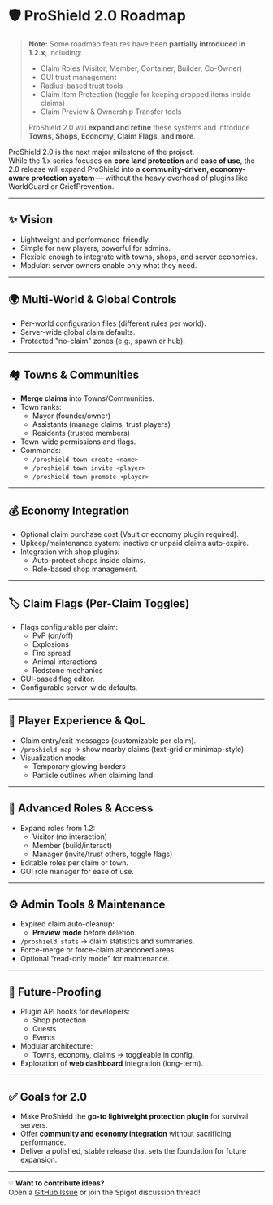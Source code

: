 # 🛡️ ProShield 2.0 Roadmap

> **Note:** Some roadmap features have been **partially introduced in 1.2.x**, including:  
> - Claim Roles (Visitor, Member, Container, Builder, Co-Owner)  
> - GUI trust management  
> - Radius-based trust tools  
> - Claim Item Protection (toggle for keeping dropped items inside claims)  
> - Claim Preview & Ownership Transfer tools  
>
> ProShield 2.0 will **expand and refine** these systems and introduce **Towns, Shops, Economy, Claim Flags, and more**.

ProShield 2.0 is the next major milestone of the project.  
While the 1.x series focuses on **core land protection** and **ease of use**, the 2.0 release will expand ProShield into a **community-driven, economy-aware protection system** — without the heavy overhead of plugins like WorldGuard or GriefPrevention.

---

## ✨ Vision
- Lightweight and performance-friendly.
- Simple for new players, powerful for admins.
- Flexible enough to integrate with towns, shops, and server economies.
- Modular: server owners enable only what they need.

---

## 🌍 Multi-World & Global Controls
- Per-world configuration files (different rules per world).
- Server-wide global claim defaults.
- Protected "no-claim" zones (e.g., spawn or hub).

---

## 🏘️ Towns & Communities
- **Merge claims** into Towns/Communities.
- Town ranks:
  - Mayor (founder/owner)
  - Assistants (manage claims, trust players)
  - Residents (trusted members)
- Town-wide permissions and flags.
- Commands:
  - `/proshield town create <name>`
  - `/proshield town invite <player>`
  - `/proshield town promote <player>`

---

## 💰 Economy Integration
- Optional claim purchase cost (Vault or economy plugin required).
- Upkeep/maintenance system: inactive or unpaid claims auto-expire.
- Integration with shop plugins:
  - Auto-protect shops inside claims.
  - Role-based shop management.

---

## 🏷️ Claim Flags (Per-Claim Toggles)
- Flags configurable per claim:
  - PvP (on/off)
  - Explosions
  - Fire spread
  - Animal interactions
  - Redstone mechanics
- GUI-based flag editor.
- Configurable server-wide defaults.

---

## 📢 Player Experience & QoL
- Claim entry/exit messages (customizable per claim).
- `/proshield map` → show nearby claims (text-grid or minimap-style).
- Visualization mode:
  - Temporary glowing borders
  - Particle outlines when claiming land.

---

## 🔐 Advanced Roles & Access
- Expand roles from 1.2:
  - Visitor (no interaction)
  - Member (build/interact)
  - Manager (invite/trust others, toggle flags)
- Editable roles per claim or town.
- GUI role manager for ease of use.

---

## ⚙️ Admin Tools & Maintenance
- Expired claim auto-cleanup:
  - **Preview mode** before deletion.
- `/proshield stats` → claim statistics and summaries.
- Force-merge or force-claim abandoned areas.
- Optional "read-only mode" for maintenance.

---

## 🔮 Future-Proofing
- Plugin API hooks for developers:
  - Shop protection
  - Quests
  - Events
- Modular architecture:
  - Towns, economy, claims → toggleable in config.
- Exploration of **web dashboard** integration (long-term).

---

## ✅ Goals for 2.0
- Make ProShield the **go-to lightweight protection plugin** for survival servers.
- Offer **community and economy integration** without sacrificing performance.
- Deliver a polished, stable release that sets the foundation for future expansion.

---

💡 **Want to contribute ideas?**  
Open a [GitHub Issue](https://github.com/snazzyatoms/ProShield/issues) or join the Spigot discussion thread!
